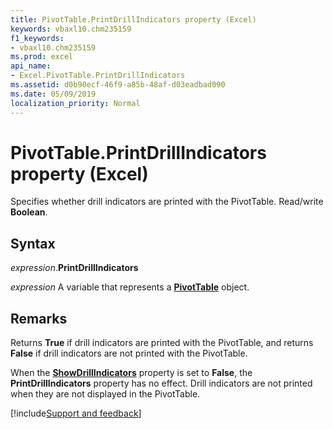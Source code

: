 ```yaml
---
title: PivotTable.PrintDrillIndicators property (Excel)
keywords: vbaxl10.chm235159
f1_keywords:
- vbaxl10.chm235159
ms.prod: excel
api_name:
- Excel.PivotTable.PrintDrillIndicators
ms.assetid: d0b90ecf-46f9-a85b-48af-d03eadbad090
ms.date: 05/09/2019
localization_priority: Normal
---
```



# PivotTable.PrintDrillIndicators property (Excel)

Specifies whether drill indicators are printed with the PivotTable. Read/write **Boolean**.


## Syntax

_expression_.**PrintDrillIndicators**

_expression_ A variable that represents a **[PivotTable](Excel.PivotTable.md)** object.


## Remarks

Returns **True** if drill indicators are printed with the PivotTable, and returns **False** if drill indicators are not printed with the PivotTable.

When the **[ShowDrillIndicators](Excel.PivotTable.ShowDrillIndicators.md)** property is set to **False**, the **PrintDrillIndicators** property has no effect. Drill indicators are not printed when they are not displayed in the PivotTable.




[!include[Support and feedback](~/includes/feedback-boilerplate.md)]